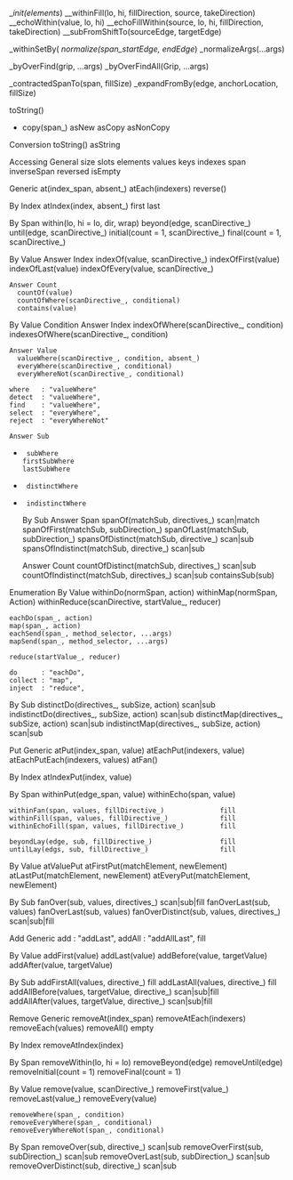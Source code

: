 __init(elements_)
__withinFill(lo, hi, fillDirection, source, takeDirection)
__echoWithin(value, lo, hi)
__echoFillWithin(source, lo, hi, fillDirection, takeDirection)
__subFromShiftTo(sourceEdge, targetEdge)

_withinSetBy(
_normalize(span_startEdge, endEdge_)
_normalizeArgs(...args)

_byOverFind(grip, ...args)
_byOverFindAll(Grip, ...args)

_contractedSpanTo(span, fillSize)
_expandFromBy(edge, anchorLocation, fillSize)


toString()

* copy(span_)
  asNew
  asCopy
  asNonCopy

Conversion
  toString()
  asString

Accessing
  General
    size
    slots
    elements
    values
    keys
    indexes
    span
    inverseSpan
    reversed
    isEmpty

  Generic
    at(index_span, absent_)
    atEach(indexers)
    reverse()

  By Index
    atIndex(index, absent_)
    first
    last

  By Span
    within(lo, hi = lo, dir, wrap)
    beyond(edge, scanDirective_)
    until(edge, scanDirective_)
    initial(count = 1, scanDirective_)
    final(count = 1, scanDirective_)

  By Value
    Answer Index
      indexOf(value, scanDirective_)
      indexOfFirst(value)
      indexOfLast(value)
      indexOfEvery(value, scanDirective_)

    Answer Count
      countOf(value)
      countOfWhere(scanDirective_, conditional)
      contains(value)

  By Value Condition
    Answer Index
      indexOfWhere(scanDirective_, condition)
      indexesOfWhere(scanDirective_, condition)

    Answer Value
      valueWhere(scanDirective_, condition, absent_)
      everyWhere(scanDirective_, conditional)
      everyWhereNot(scanDirective_, conditional)

    where   : "valueWhere"
    detect  : "valueWhere",
    find    : "valueWhere",
    select  : "everyWhere",
    reject  : "everyWhereNot"

    Answer Sub
*      subWhere
      firstSubWhere
      lastSubWhere
*      distinctWhere
*      indistinctWhere

  By Sub
    Answer Span
      spanOf(matchSub, directives_)                  scan|match
      spanOfFirst(matchSub, subDirection_)
      spanOfLast(matchSub, subDirection_)
      spansOfDistinct(matchSub, directive_)       scan|sub
      spansOfIndistinct(matchSub, directive_)       scan|sub

    Answer Count
      countOfDistinct(matchSub, directives_)      scan|sub
      countOfIndistinct(matchSub, directives_)      scan|sub
      containsSub(sub)

Enumeration
  By Value
    withinDo(normSpan, action)
    withinMap(normSpan, Action)
    withinReduce(scanDirective, startValue_, reducer)

    eachDo(span_, action)
    map(span_, action)
    eachSend(span_, method_selector, ...args)
    mapSend(span_, method_selector, ...args)

    reduce(startValue_, reducer)

    do      : "eachDo",
    collect : "map",
    inject  : "reduce",

  By Sub
    distinctDo(directives_, subSize, action)       scan|sub
    indistinctDo(directives_, subSize, action)       scan|sub
    distinctMap(directives_, subSize, action)       scan|sub
    indistinctMap(directives_, subSize, action)       scan|sub




Put
  Generic
    atPut(index_span, value)
    atEachPut(indexers, value)
    atEachPutEach(indexers, values)
    atFan()

  By Index
    atIndexPut(index, value)

  By Span
    withinPut(edge_span, value)
    withinEcho(span, value)

    withinFan(span, values, fillDirective_)              fill
    withinFill(span, values, fillDirective_)             fill
    withinEchoFill(span, values, fillDirective_)         fill

    beyondLay(edge, sub, fillDirective_)                 fill
    untilLay(edgs, sub, fillDirective_)                  fill

  By Value
   atValuePut
   atFirstPut(matchElement, newElement)
   atLastPut(matchElement, newElement)
   atEveryPut(matchElement, newElement)

  By Sub
    fanOver(sub, values, directives_)              scan|sub|fill
    fanOverLast(sub, values)
    fanOverLast(sub, values)
    fanOverDistinct(sub, values, directives_)         scan|sub|fill

Add
  Generic
    add    : "addLast",
    addAll : "addAllLast",                   fill

  By Value
    addFirst(value)
    addLast(value)
    addBefore(value, targetValue)
    addAfter(value, targetValue)

  By Sub
    addFirstAll(values, directive_)                fill
    addLastAll(values, directive_)                 fill
    addAllBefore(values, targetValue, directive_)  scan|sub|fill
    addAllAfter(values, targetValue, directive_)   scan|sub|fill

Remove
  Generic
    removeAt(index_span)
    removeAtEach(indexers)
    removeEach(values)
    removeAll()
    empty

  By Index
    removeAtIndex(index)

  By Span
    removeWithin(lo, hi = lo)
    removeBeyond(edge)
    removeUntil(edge)
    removeInitial(count = 1)
    removeFinal(count = 1)

  By Value
    remove(value, scanDirective_)
    removeFirst(value_)
    removeLast(value_)
    removeEvery(value)

    removeWhere(span_, condition)
    removeEveryWhere(span_, conditional)
    removeEveryWhereNot(span_, conditional)

  By Span
    removeOver(sub, directive_)    scan|sub
    removeOverFirst(sub, subDirection_)    scan|sub
    removeOverLast(sub, subDirection_)    scan|sub
    removeOverDistinct(sub, directive_)    scan|sub

